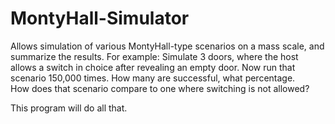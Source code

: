 # MontyHall-Simulator

Allows simulation of various MontyHall-type scenarios on a mass scale, and summarize the results.
For example:  Simulate 3 doors, where the host allows a switch in choice after revealing an empty door.
Now run that scenario 150,000 times.  How many are successful, what percentage.  
How does that scenario compare to one where switching is not allowed?

This program will do all that.
